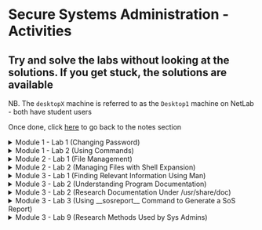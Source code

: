 # Secure Systems Administration - Activities

## Try and solve the labs without looking at the solutions. If you get stuck, the solutions are available

NB. The `desktopX` machine is referred to as the `Desktop1` machine on NetLab - both have student users

Once done, click [here](https://github.com/ComplexSec/secure-systems-admin) to go back to the notes section

<details><summary>Module 1 - Lab 1 (Changing Password)</summary>
<p>

### Step 1: Change the password for student to 55TurnK3y 

<details><summary>Solution</summary>
<p>
	
Done via the `passwd` command when either SSH'd into the workstation or via the GUI accessed via `Activities --> Education` and selecting the workstation VM

![](/images/passwd.png)

You should now be able to log out and back in via the "55TurnK3y" password

</p>
</details>

</p>
</details>

<details><summary>Module 1 - Lab 2 (Using Commands)</summary>
<p>
	
### Step 1 - Change student's password to T3st1ngT1me

<details><summary>Solution</summary>
<p>
	
Done via the `passwd` command when logged in as student. Simply type the old password and then the new password twice

![](/images/passwd2.png)

</p>
</details>

### Step 2 - Show current date and time

<details><summary>Solution</summary>
<p>
	
Simply type the `date` command into the terminal	

![](/images/date2.png)

</p>
</details>

### Step 3 - Display current time in the following format HH:MM:SS A/PM

<details><summary>Solution</summary>
<p>
	
Use the previous command - __date__ - with the %r argument

![](/images/date3.png)

</p>
</details>

### Step 4 - Identify what kind of file /usr/bin/clean-binary-files is

<details><summary>Solution</summary>
<p>
	
There is a problem with this one. Instead of running this task on the workstation VM, exit back out to the `Foundation 0` PC and you will identify the file exists

To identify what type of file it is, simply use the `file` command along with the file you want to identify

![](/images/foundation.png)

</p>
</details>

### Step 5 - Use the wc command and bash shortcuts to display the size of /usr/bin/clean-binary-files

<details><summary>Solution</summary>
<p>
	
Simply use the `wc` command on the file specified. If the previous command has been typed, you can shorten this to using the `Esc+.` shortcut to print the last string of the last command

![](/images/binary.png)

</p>
</details>

### Step 6 - Display the first 10 lines of /usr/bin/clean-binary-files

<details><summary>Solution</summary>
<p>
	
Use the `head` command to display the first 10 lines of a file by default - no need to specify via the `-n` argument

![](/images/first.png)

</p>
</details>

### Step 7 - Display the last 10 lines at the bottom of /usr/bin/clean-binary-files

<details><summary>Solution</summary>
<p>
	
Use the `tail` command to display the last 10 lines of a file by default - no specification needed

![](/images/last.png)

</p>
</details>

### Step 8 - Repeat the previous command but use the `-n 20` option to display the last 20 lines in the file

<details><summary>Solution</summary>
<p>
	
Use the Up Arrow to use the previous command and simply add the `-n 20` option

![](/images/20.png)

</p>
</details>

### Step 9 - Execute the date command without any arguments to display current date and time

<details><summary>Solution</summary>
<p>
	
Simply type `date` into the command line

![](/images/date4.png)

</p>
</details>

### Step 10 - Use bash history to display just the time

<details><summary>Solution</summary>
<p>
	
![](/images/41.png)

</p>
</details>

### Step 11 - Finish the BASH session

<details><summary>Solution</summary>
<p>
	
Simply type `exit` into the shell to exit both the SSH connection and the normal terminal

![](/images/exit.png)

</p>
</details>

</p>
</details>

<details><summary>Module 2 - Lab 1 (File Management)</summary>
<p>
	
## Step 1 - Creat sets of empty files (song1-6.mp3, snap1-6.jpg & film1-6.avi)

<details><summary>Solution</summary>
<p>
	
Simply use the touch command to create all mp3, jpg and avi files in the home directory - using three commands

![](/images/touch.png)

</p>
</details>

## Step 2 - Move songs into Music, snaps into Pictures and films into Videos

<details><summary>Solution</summary>
<p>
	
Simply use the `mv` command with the * after song, snap and film to move all correpsonding files into their respective directory

![](/images/mv.png)

</p>
</details>

## Step 3 - Make three directories (friends, family, work) in your home directory

<details><summary>Solution</summary>
<p>
	
Simply use the `mkdir` command along with the directory names

![](/images/friends.png)

</p>
</details>

## Step 4 - Copy all files containing numbers 1 and 2 to friends folder and all files containing 3 and 4 to the family folder

<details><summary>Solution</summary>
<p>
	
Simply use the `cp` command along with first, the files you want to copy and lastly their destination

![](/images/family.png)

</p>
</details>

## Step 5 - Copy all files containing numbers 5 and 6 to work folder

<details><summary>Solution</summary>
<p>
	
Do the previous command but change it to 5 and 6 and the destination to `~/work`

![](/images/work.png)

</p>
</details>
	
## Step 6 - Attempt to remove the `family` and `friends` directories via `rmdir`

<details><summary>Solution</summary>
<p>
	
Try and remove the directories using the `rmdir family/ friends/` command and you will get an error as they are not empty directories

![](/images/rmdir.png)

</p>
</details>

## step 7 - Use another command that succeeds in deleting the folders

<details><summary>Solution</summary>
<p>
	
To successfully delete directories that contain files, use the `rm -r` command followed by the directories you want to delete

![](/images/delete.png)

</p>
</details>

## Step 8 - Delete all files in work project, but but do not delete the directory

<details><summary>Solution</summary>
<p>
	
Use the `rm ~/work/*` command to delete all files in the work directory

![](/images/work2.png)

</p>
</details>

## Step 9 - From home directory, use the `rmdir` command to delete the work directory

<details><summary>Solution</summary>
<p>
	
Simply use the `rmdir` command on the work directory

![](/images/rmdirwork.png)

</p>
</details>

</p>
</details>

<details><summary>Module 2 - Lab 2 (Managing Files with Shell Expansion)</summary>
<p>

## Step 1 - Create files called `tv_seasonX_episodeY.ogg` and replace X with season number and Y with episode number - two seasons of six episodes each

<details><summary>Solution</summary>
<p>
	
Simply use the `touch` command

![](/images/touch2.png)

</p>
</details>

## Step 2 - Create eight files with names `mystery_chapterX.odf` and replace X with numbers 1 through 8

<details><summary>Solution</summary>
<p>
	
Using the same command as above - `touch` - create 8 mystery chapters

![](/images/8files.png)
	
</p>
</details>

## Step 3 - Create two directories named `season1` and `season2` under the Videos directory

<details><summary>Solution</summary>
<p>
	
Simply use the `mkdir` command

![](/images/seasons.png)
	
</p>
</details>

## Step 4 - Move the appropriate TV episodes into the season subdirectories using two commands only

<details><summary>Solution</summary>
<p>
	
Using the `mv` command and the asterisk, simply move them to their respsective folders

![](/images/moved.png)
	
</p>
</details>

## Step 5 - Create two level directory hierarchy with one command. Create `my_bestseller` under the Documents directory and `chapters` beneath the new `my_bestseller` directory

<details><summary>Solution</summary>
<p>
	
Use the `mkdir` command once again and create the directories with the `-p` option to create the parents

![](/images/chapters.png)

</p>
</details>

## Step 6 - Using one command, create 3 more subdirectories directly under `my_bestseller` directory. Name these `editor`, `plot_change` and `vacation`

<details><summary>Solution</summary>
<p>
	
Use the `mkdir` command and create the directories. You do not need the -p option this time as the parent directory already exists

![](/images/three.png)

</p>
</details>

## Step 7 - Change to chapters directory. Move all book chapters into the `chapters` directory using the simplest syntax

<details><summary>Solution</summary>
<p>
	
Use the `cd` command and the `mv` command to move the chapters to the current directory using the `.` symbol

![](/images/mystery.png)
	
</p>
</details>

## Step 8 - Move the first two chapters to the `editor` directory using relative syntax

<details><summary>Solution</summary>
<p>
	
Simply use the `mv` command and relative pathing to move it to the upper directory and the editor directory

![](/images/editor.png)
	
</p>
</details>

## Step 9 - Move chapters 8 and 9 to the vacation folder using one command without wildcard characters

<details><summary>Solution</summary>
<p>
	
Copy the same command as above but simply change names and directories

![](/images/vacation.png)
	
</p>
</details>

## Step 10 - With one command, change directory to season 2 TV episodes location, then copy the first episode to the vacation directory

<details><summary>Solution</summary>
<p>
	
Use the `cd` command to move into the directory `~/Videos/season2` and use the `cp` command to copy the first episode of season 2 into the vacation directory

![](/images/season2.png)
	
</p>
</details>

## Step 11 - With one command, change the working directory to `vacation` then list files. Return to the season 2 directory using the `previous working directory` shortcut. Copy the episode 2 file into `vacation`. Return to `vacation` using the shortcut again

<details><summary>Solution</summary>
<p>
	
Use the `cd`, `cp` commands to carry out this task

![](/images/prev.png)
	
</p>
</details>

## Step 12 - Copy chapters 5 and 6 into `plot_change` then move up one directory to `vacation` parent directory then use one command from there

<details><summary>Solution</summary>
<p>
	
Simply use the `cp` command with the `[]` operators to move 5 and 6 at the same time

![](/images/plot.png)
	
</p>
</details>

## Step 13 - Make three backups of chapter 5. Move to `plot_change` directory and copy chapter5 as a new file name to include the full date. Make another copy appending the current timestamp to ensure a unique file name. Also make a copy appending the current user to the file name

<details><summary>Solution</summary>
<p>
	
Simply use the `cp` command to make backups and use the `date` command to add the dates at the end with various modifiers and the `$USER` variable to add the username

![](/images/dates.png)
	
</p>
</details>

## Step 14 - Delete the `plot_change` directory by first deleting all of the files inside and removing it by first trying the rm command and then the rmdir command

<details><summary>Solution</summary>
<p>
	
Use the `rm` command with asterisk to delete all files inside plot change
	
![](/images/plotchange.png)

</p>
</details>

## Step 15 - Delete the `vacation` directory using the rm command with the recursive option then return to home directory

<details><summary>Solution</summary>
<p>
	
Use the `rm -r` command to recursive delete the vacation folder and all files inside

![](/images/vac.png)
	
</p>
</details>

</p>
</details>

<details><summary>Module 3 - Lab 1 (Finding Relevant Information Using Man)</summary>
<p>
	
## Step 1 - View the gedit(1) man page

<details><summary>Solution</summary>
<p>
	
Simply type `man 1 gedit` to open the relevant man page 

![](/images/man1.png)

</p>
</details>

## Step 2 - Research how to edit a specific file using gedit

<details><summary>Solution</summary>
<p>
	
Simply look through the gedit man page and you will find it

![](/images/filename.png)
	
</p>
</details>

## Step 3 - Research the gedit option used to begin an editing session with the cursor at the end

<details><summary>Solution</summary>
<p>
	
Again, look through the man page and you will find the relevant option

![](/images/line.png)
	
</p>
</details>

## Step 4 - Research the su(1) man page

<details><summary>Solution</summary>
<p>
	
Simply use the same command we did for gedit using the 1 option

![](/images/mansu.png)
	
</p>
</details>

## Step 5 - Research what su does when username argument is omitted

<details><summary>Solution</summary>
<p>
	
You will find this answer by reading the man page
	
![](/images/su2.png)

</p>
</details>

## Step 6 - Research how su behaves when a single dash option is used

<details><summary>Solution</summary>
<p>
	
![](/images/root.png)
	
</p>
</details>

## Step 7 - Consult the passwd(1) man page and determine the options that lock and unlock an account

<details><summary>Solution</summary>
<p>
	
Simply open the man page and look through it

![](/images/lock.png)
	
</p>
</details>

## Step 8 - Locate the two principles to remember according to passwd man page

<details><summary>Solution</summary>
<p>
	
Using the `/principle` command inside the man page, we find the two principles via the string search

![](/images/princ.png)

</p>
</details>

## Step 9 - Consult the man page documenting the syntax of the /etc/passwd file and find out what the third field means

<details><summary>Solution</summary>
<p>
	
To see the syntax documenting the syntax of passwd file instead of the passwd command, we use section 5 when searching for passwd

![](/images/sec5.png)
	
</p>
</details>

## Step 10 - Which command will list detailed information about a zip archive?

<details><summary>Solution</summary>
<p>
	
Using the `man -k zip` command, we can see man pages relating to zips

![](/images/zipinfo.png)
	
</p>
</details>

## Step 11 - Which man page contains a list of parameters that can be pased to the kernel at boot?

<details><summary>Solution</summary>
<p>
	
Again, using the `man -k` command, we can search for the keyword of boot

![](/images/boot.png)
	
</p>
</details>

## Step 12 - Which command is used to tune ext4 file system parameters?

<details><summary>Solution</summary>
<p>
	
Finally, for the third time, use the `man -k` command with the keyword ext4

![](/images/tune2fs.png)
	
</p>
</details>

</p>
</details>

<details><summary>Module 3 - Lab 2 (Understanding Program Documentation)</summary>
<p>
	
## Step 1 - Invoke __pinfo__ without arguments

<details><summary>Solution</summary>
<p>

Simply type `pinfo` into the CLI
	
![](/images/pinfo.png)

</p>
</details>

## Step 2 - Navigate to the __Common Options__ topic

<details><summary>Solution</summary>
<p>
	
Use the Down Arrow to move to Common Options - it will be highlighted red. Once there, hit Enter

![](/images/common.png)

</p>
</details>

## Step 3 - Browse through this __Info__ topic and learn if long-style options can be abbreviated

<details><summary>Solution</summary>
<p>
	
Read through the documentation and you will find it.

![](/images/common.png)

</p>
</details>

## Step 4 - Determine what the symbols `--` signify when used as an argument

<details><summary>Solution</summary>
<p>
	
The symbols signify the end of command options and the start of command arguments in complex commands

![](/images/--.png)

</p>
</details>

## Step 5 - Without exiting __pinfo__ move up to the GNU Coreutils node

<details><summary>Solution</summary>
<p>
	
To go up one node, use the `u` character inside of pinfo

![](/images/u.png)

</p>
</details>

## Step 6 - Move up again to the top topic

<details><summary>Solution</summary>
<p>
	
Once again, hit the `u` character

![](/images/u2.png)

</p>
</details>

## Step 7 - Search for the pattern __nano__ and select that topic

<details><summary>Solution</summary>
<p>
	
To search simply hit `/` followed directly by your string and hit Enter

![](/images/nano.png)

</p>
</details>

## Step 8 - In the Introduction locate and select Command Line Options and browse the topic

<details><summary>Solution</summary>
<p>
	
It is located under Nano -> Introduction -> Command Line Options

![](/images/clop.png)

</p>
</details>

## Step 9 - Move up one level to return to Introduction and move to the next topic

<details><summary>Solution</summary>
<p>
	
Once read, hit `u` once again to back up one topic and then hit `n`. The new location will be in Editor Basics under nano

![](/images/un.png)

</p>
</details>

## Step 10 - Exit __pinfo__

<details><summary>Solution</summary>
<p>
	
Simply press `q` to quit pinfo

</p>
</details>

## Step 11 - Invoke __pinfo__ again specifying nano as the destination topic

<details><summary>Solution</summary>
<p>
	
Simply type `pinfo nano` to open directly up to the nano topic

![](/images/pnano.png)

</p>
</details>

## Step 12 - Select the Editor Basics topic

<details><summary>Solution</summary>
<p>
	
Use arrow keys to select the Editor Basics

![](/images/edbas.png)

</p>
</details>

## Step 13 - Read the Entering Text and Special Functions subtopics

<details><summary>Solution</summary>
<p>
	
Press n to move to the next topic directly instead of going up one node and then back

![](/images/specfunc.png)

</p>
</details>

</p>
</details>

<details><summary>Module 3 - Lab 2 (Research Documentation Under /usr/share/doc)</summary>
<p>
	
## Step 1 - Where can you find the latest news about the vim project?

<details><summary>Solution</summary>
<p>
	
Navigate to the `/usr/share/doc` directory and view the vim-common README

![](/images/vim.png)

</p>
</details>

## Step 2 - What is the wiki URI for the yum package?

<details><summary>Solution</summary>
<p>
	
It is located under yum-3.4.3 and is contained in a README file

![](/images/yum.png)

</p>
</details>

## Step 3 - What examples are provided for the command-line bc calculator?

<details><summary>Solution</summary>
<p>
	
Located in the `bc` directory under the README file

![](/images/bc.png)

</p>
</details>

## Step 4 - How would you read the provided GRUB2 manual?

<details><summary>Solution</summary>
<p>
	
Under the `grub2` directory there is a .html file. Open it with Firefox

![](/images/grub2.png)

</p>
</details>

## Step 5 - What software provides its document as a separate package?

<details><summary>Solution</summary>
<p>
	
Use `yum` to display only those packages that contain -doc, -docs or -documentation in the package name

![](/images/doc.png)

</p>
</details>

</p>
</details>

<details><summary>Module 3 - Lab 3 (Using __sosreport__ Command to Generate a SoS Report)</summary>
<p>
	
## Step 1 - If currently working as a non-root user, switch to root

<details><summary>Solution</summary>
<p>
	
To switch to root, simply type `su -` and use the password `redhat`

![](/images/root2.png)

</p>
</details>

## Step 2 - Run the __sosreport__ command

<details><summary>Solution</summary>
<p>
	
Simply type `sosreport` command

![](/images/sosreport.png)
	
</p>
</details>

## Step 3 - Change directory to /var/tmp and unpack the archive

<details><summary>Solution</summary>
<p>
	
Use the `tar -xvf <filename>` command to unpack it all

![](/images/generate.png)

</p>
</details>

## Step 4 - Change directory to the resulting subdirectory and browse the files founmd there


<details><summary>Solution</summary>
<p>
	
Open files, list directories, and continue to browse to become familiar with the information included in SoS reports. When finished, remove the archive directory and files

![](/images/route.png)
	
</p>
</details>

</p>
</details>

<details><summary>Module 3 - Lab 9 (Research Methods Used by Sys Admins)</summary>
<p>
	
## Step 1 - Research man(1) to determine how to prepare a man page for printing

## Step 2 - Create a formatted output file of the paswd man page

## Step 3 - Research using man to learn the commands used for viewing or printing PostScript files after updating the manual page index cache

## Step 4 - Research evince(1) using man to learn how to use the viewer in preview mode

## Step 5 - View your PostScript file using the various evince options you researched

## Step 6 - Using man research lp(1) to determine how to print any document starting on a specific page

## Step 7 - Using pinfo, look for GNU info about the evince viewer

## Step 8 - Use pinfo to locate and browse all document nodes for the coreutils commands and programs

## Step 9 - Using firefox, open the system's package documentation and browse into the man-db package subdirectory

## Step 10 - Using the open Firefox browser, locate and browser into the initscripts package subdirectory and view the sysconfig.txt file



</p>
</details>